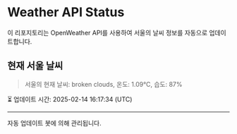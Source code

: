 
# Weather API Status

이 리포지토리는 OpenWeather API를 사용하여 서울의 날씨 정보를 자동으로 업데이트합니다.

## 현재 서울 날씨
> 서울의 현재 날씨: broken clouds, 온도: 1.09°C, 습도: 87%

⏳ 업데이트 시간: 2025-02-14 16:17:34 (UTC)

---
자동 업데이트 봇에 의해 관리됩니다.
